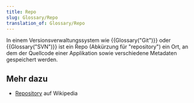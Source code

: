 ```yaml
---
title: Repo
slug: Glossary/Repo
translation_of: Glossary/Repo
---
```

In einem Versionsverwaltungssystem wie {{Glossary("Git")}} oder {{Glossary("SVN")}} ist ein Repo (Abkürzung für "repository") ein Ort, an dem der Quellcode einer Applikation sowie verschiedene Metadaten gespeichert werden.

## Mehr dazu

- [Repository](https://de.wikipedia.org/wiki/Repository) auf Wikipedia
